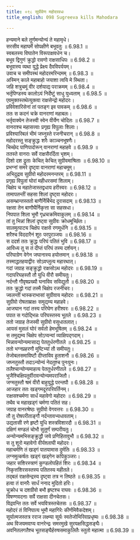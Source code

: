 ```yaml
---
title: ०९८ सुग्रीवेण महोदरवधः
title_english: 098 Sugreeva kills Mahodara

---
```

<div class="audioEmbed"  caption="श्रीराम-हरिसीताराममूर्ति-घनपाठिभ्यां वचनम्" src="https://archive.org/download/Ramayana-recitation-Sriram-harisItArAmamUrti-Ghanapaati-v2/Kanda_6/Kanda_6_YK-097-Sugreeva_kills_Mahodara_0.mp3"></div>

हन्यमाने बले तूर्णमन्योन्यं ते महामृधे।  
सरसीव महाघर्मे सोपक्षीणे बभूवतुः ॥ 6.98.1 ॥   
स्वबलस्य विघातेन विरूपाक्षवधेन च।  
बभूव द्विगुणं क्रुद्धो रावणो राक्षसाधिपः ॥ 6.98.2 ॥   
बभूवास्य व्यथा युद्धे प्रेक्ष्य दैवविपर्ययम्।  
उवाच च समीपस्थं महोदरमरिन्दमम् ॥ 6.98.3 ॥   
अस्मिन् काले महाबाहो जयाशा त्वयि मे स्थिता।  
जहि शत्रुचमूं वीर दर्शयाद्य पराक्रमम् ॥ 6.98.4 ॥   
भर्तृपिण्डस्य कालोऽयं निर्देष्टुं साधु युध्यताम् ॥ 6.98.5 ॥   
एवमुक्तस्तथेत्युक्त्वा राक्षसेन्द्रो महोदरः।  
प्रविवेशारिसेनां तां पतङ्ग इव पावकम् ॥ 6.98.6 ॥   
ततः स कदनं चक्रे वानराणां महाबलः।  
भर्तृवाक्येन तेजस्वी स्वेन वीर्येण चोदितः ॥ 6.98.7 ॥   
वानराश्च महासत्त्वाः प्रगृह्य विपुलाः शिलाः।  
प्रविश्यारिबलं भीमं जघ्नुस्ते रजनीचरान् ॥ 6.98.8 ॥   
महोदरस्तु सङ्क्रुद्धः शरैः काञ्चनभूषणैः।  
चिच्छेद पाणिपादोरून् वानराणां महाहवे ॥ 6.98.9 ॥   
ततस्ते वानराः सर्वे राक्षसैरर्दिता भृशम्।  
दिशो दश द्रुताः केचित् केचित् सुग्रीवमाश्रिताः ॥ 6.98.10 ॥   
प्रभग्नां समरे दृष्ट्वा वानराणां महाचमूम्।  
अभिदुद्राव सुग्रीवो महोदरमनन्तरम् ॥ 6.98.11 ॥   
प्रगृह्य विपुलां घोरां महीधरसमां शिलाम्।  
चिक्षेप च महातेजास्तद्वधाय हरीस्वरः ॥ 6.98.12 ॥   
तामापतन्तीं सहसा शिलां दृष्ट्वा महोदरः।  
असम्भ्रान्तस्ततो बाणैर्निर्बिभेद दुरासदाम् ॥ 6.98.13 ॥   
रक्षसा तेन बाणौघैर्निकृत्ता सा सहस्रधा।  
निपपात शिला भूमौ गृध्रचक्रमिवाकुलम् ॥ 6.98.14 ॥   
तां तु भिन्नां शिलां दृष्ट्वा सुग्रीवः क्रोधमूर्च्छितः।  
सालमुत्पाट्य चिक्षेप राक्षसे रणमूर्धनि ॥ 6.98.15 ॥   
शरैश्च विददारैनं शूरः परपुरञ्जयः ॥ 6.98.16 ॥   
स ददर्श ततः क्रुद्धः परिघं पतितं भुवि ॥ 6.98.17 ॥   
आविध्य तु स तं दीप्तं परिघं तस्य दर्शयन्।  
परिघाग्रेण वेगेन जघानास्य हयोत्तमान् ॥ 6.98.18 ॥   
तस्माद्धतहयाद्वीरः सोऽवप्लुत्य महारथात्।  
गदां जग्राह सङ्क्रुद्धो राक्षसोऽथ महोदरः ॥ 6.98.19 ॥   
गदापरिघहस्तौ तौ युधि वीरौ समीयतुः।  
नर्दन्तौ गौवृषप्रख्यौ घनाविव सविद्युतौ ॥ 6.98.20 ॥   
ततः क्रुद्धो गदां तस्मै चिक्षेप रजनीचरः।  
ज्वलन्तीं भास्कराभासां सुग्रीवाय महोदरः ॥ 6.98.21 ॥   
सुग्रीवो रोषताम्राक्षः समुद्यम्य महाहवे।  
आजघान गदां तस्य परिघेण हरीश्वरः ॥ 6.98.22 ॥   
पपात स गदोद्भिन्नः परिघस्तस्य भूतले ॥ 6.98.23 ॥   
ततो जग्राह तेजस्वी सुग्रीवो वसुधातलात्।  
आयसं मुसलं घोरं सर्वतो हेमभूषितम् ॥ 6.98.24 ॥   
स तमुद्यम्य चिक्षेप सोऽप्यन्यां व्याक्षिपद्गदाम्।  
भिन्नावन्योन्यमासाद्य पेततुर्धरणीतले ॥ 6.98.25 ॥   
ततो भग्नप्रहरणौ मुष्टिभ्यां तौ समीयतुः।  
तेजोबलसमाविष्टौ दीप्ताविव हुताशनौ ॥ 6.98.26 ॥   
जघ्नतुस्तौ तदाऽन्योन्यं नेदतुश्च पुनःपुनः।  
तलैश्चान्योन्यमाहत्य पेततुर्धरणीतले ॥ 6.98.27 ॥   
भुजैश्चिक्षिपतुर्वीरावन्योन्यमपराजितौ।  
जग्मतुस्तौ श्रमं वीरौ बाहुयुद्धे परन्तपौ ॥ 6.98.28 ॥   
आजहार ततः खड्गमदूरपरिवर्तिनम्।  
राक्षसश्चर्मणा सार्धं महावेगो महोदरः ॥ 6.98.29 ॥   
तथैव च महाखड्गं चर्मणा पतितं सह।  
जग्राह वानरश्रेष्ठः सुग्रीवो वेगवत्तरः ॥ 6.98.30 ॥   
तौ तु रोषपरीताङ्गौ नर्दन्तावभ्यधावताम्।  
उद्यतासी रणे हृष्टौ युधि शस्त्रविशारदौ ॥ 6.98.31 ॥   
दक्षिणं मण्डलं चोभौ सुतूर्णं सम्परीयतुः।  
अन्योन्यमभिसङ्क्रुद्धौ जये प्रणिहितावुभौ ॥ 6.98.32 ॥   
स तु शूरो महावेगो वीर्यश्लाघी महोदरः।  
महाचर्मणि तं खड्गं पातयामास दुर्मतिः ॥ 6.98.33 ॥   
लग्नमुत्कर्षतः खड्गं खड्गेन कपिकुञ्जरः।  
जहार सशिरस्त्राणं कुण्डलोपहितं शिरः ॥ 6.98.34 ॥   
निकृत्तशिरसस्तस्य पतितस्य महीतले।  
तद्बलं राक्षसेन्द्रस्य दृष्ट्वा तत्र न तिष्ठते ॥ 6.98.35 ॥   
हत्वा तं वानरैः सार्धं ननाद मुदितो हरिः।  
चुक्रोध च दशग्रीवो बभौ हृष्टश्च राघवः ॥ 6.98.36 ॥   
विषण्णवदनाः सर्वे राक्षसा दीनचेतसः।  
विद्रवन्ति ततः सर्वे भयवित्रस्तचेतसः ॥ 6.98.37 ॥   
महोदरं तं विनिपात्य भूमौ महागिरेः कीर्णमिवैकदेशम्।  
सूर्यात्मजस्तत्र रराज लक्ष्म्या सूर्यः स्वतेजोभिरिवाप्रधृष्यः ॥ 6.98.38 ॥   
अथ विजयमवाप्य वानरेन्द्रः समरमुखे सुरयक्षसिद्धसङ्घैः।  
अवनितलगतैश्च भूतसङ्घैर्हरुषसमाकुलितैः स्तुतो महात्मा ॥ 6.98.39 ॥   